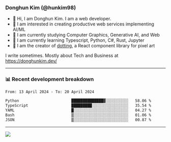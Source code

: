 ### Donghun Kim (@hunkim98)

- 👋 Hi, I am Donghun Kim. I am a web developer. 
- 🤔 I am interested in creating productive web services implementing AI/ML
- 🔭 I am currently studying Computer Graphics, Generative AI, and Web 
- 🌱 I am currently learning Typescript, Python, C#, Rust, Jupyter
- 🎨 I am the creator of [dotting](https://github.com/hunkim98/dotting), a React component library for pixel art

I write sometimes. Mostly about Tech and Business at https://donghunkim.dev/

---
### 📊 Recent development breakdown
<!--START_SECTION:waka-->

```txt
From: 13 April 2024 - To: 20 April 2024

Python                       ██████████████▓░░░░░░░░░░   58.06 %
TypeScript                   █████████░░░░░░░░░░░░░░░░   35.54 %
YAML                         █░░░░░░░░░░░░░░░░░░░░░░░░   04.27 %
Bash                         ▒░░░░░░░░░░░░░░░░░░░░░░░░   01.06 %
JSON                         ▒░░░░░░░░░░░░░░░░░░░░░░░░   00.87 %
```

<!--END_SECTION:waka-->
---

<!-- <div align='center'> -->
  <img align="center" src="https://github-readme-stats.vercel.app/api?username=hunkim98&theme=dark&show_icons=true"/>
<!-- </div> -->
<!--
**hunkim98/hunkim98** is a ✨ _special_ ✨ repository because its `README.md` (this file) appears on your GitHub profile.

Here are some ideas to get you started:

- 🔭 I’m currently working on ...
- 🌱 I’m currently learning ...
- 👯 I’m looking to collaborate on ...
- 🤔 I’m looking for help with ...
- 💬 Ask me about ...
- 📫 How to reach me: ...
- 😄 Pronouns: ...
- ⚡ Fun fact: ...
-->
